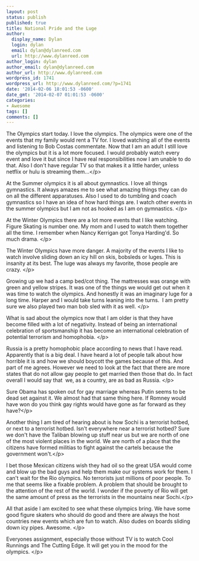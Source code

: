 ```yaml
---
layout: post
status: publish
published: true
title: National Pride and the Luge
author:
  display_name: Dylan
  login: dylan
  email: dylan@dylanreed.com
  url: http://www.dylanreed.com
author_login: dylan
author_email: dylan@dylanreed.com
author_url: http://www.dylanreed.com
wordpress_id: 1741
wordpress_url: http://www.dylanreed.com/?p=1741
date: '2014-02-06 18:01:53 -0600'
date_gmt: '2014-02-07 01:01:53 -0600'
categories:
- Awesome
tags: []
comments: []
---
```

<p>The Olympics start today. I love the olympics. The olympics were one of the events that my family would rent a TV for. I loved watching all of the events and listening to Bob Costas commentate. Now that I am an adult I still love the olympics but it is a lot more focused. I would probably watch every event and love it but since I have real responsibilities now I am unable to do that. Also I don&#39;t have regular TV so that makes it a little harder, unless netflix or hulu is streaming them...<&#47;p>
<p>At the Summer olympics it is all about gymnastics. I love all things gymnastics. It always amazes me to see what amazing things they can do on all the different apparatuses. Also I used to do tumbling and coach gymnastics so I have an idea of how hard things are. I watch other events in the summer olympics but I am not as hooked as I am on gymnastics.&nbsp;<&#47;p>
<p>At the Winter Olympics there are a lot more events that I like watching. Figure Skating is number one. My mom and I used to watch them together all the time. I remember when Nancy Kerrigan got Tonya Harding&#39;d. So much drama.&nbsp;<&#47;p>
<p>The Winter Olympics have more danger. A majority of the events I like to watch involve sliding down an icy hill on skis, bobsleds or luges. This is insanity at its best. The luge was always my favorite, those people are crazy.&nbsp;<&#47;p>
<p>Growing up we had a camp bed&#47;cot thing. The mattresses was orange with green and yellow stripes. It was one of the things we would get out when it was time to watch the olympics. And honestly it was an imaginary luge for a long time. Harper and I would take turns leaning into the turns. &nbsp;I am pretty sure we also played two man bob sled with it as well.&nbsp;<&#47;p>
<p>What is sad about the olympics now that I am older is that they have become filled with a lot of negativity. Instead of being an international celebration of sportsmanship it has become an international celebration of potential terrorism and homophobia.&nbsp;<&#47;p>
<p>Russia is a pretty homophobic place according to news that I have read. Apparently that is a big deal. I have heard a lot of people talk about how horrible it is and how we should boycott the games because of this. And part of me agrees. However we need to look at the fact that there are more states that do not allow gay people to get married then those that do. In fact overall I would say that &nbsp;we, as a country, are as bad as Russia.&nbsp;<&#47;p>
<p>Sure Obama has spoken out for gay marriage whereas Putin seems to be dead set against it. We almost had that same thing here. If Romney would have won do you think gay rights would have gone as far forward as they have?<&#47;p>
<p>Another thing I am tired of hearing about is how Sochi is a terrorist hotbed, or next to a terrorist hotbed. Isn&#39;t everywhere near a terrorist hotbed? Sure we don&#39;t have the Taliban blowing up stuff near us but we are north of one of the most violent places in the world. We are north of a place that the citizens have formed militias to fight against the cartels because the government won&#39;t.<&#47;p>
<p>I bet those Mexican citizens wish they had oil so the great USA would come and blow up the bad guys and help them make our systems work for them. I can&#39;t wait for the Rio olympics. No terrorists just millions of poor people. To me that seems like a fixable problem. A problem that should be brought to the attention of the rest of the world. I wonder if the poverty of Rio will get the same amount of press as the terrorists in the mountains near Sochi.<&#47;p>
<p>All that aside I am excited to see what these olympics bring. We have some good figure skaters who should do good and there are always the host countries new events which are fun to watch. Also dudes on boards sliding down icy pipes. Awesome.&nbsp;<&#47;p>
<p>Everyones assignment, especially those without TV is to watch Cool Runnings and The Cutting Edge. It will get you in the mood for the olympics.&nbsp;<&#47;p></p>

